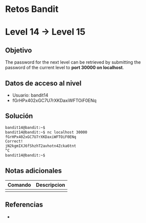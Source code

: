 # Retos Bandit

# Level 14 → Level 15

## Objetivo
The password for the next level can be retrieved by submitting the password of the current level to **port 30000 on localhost**.

## Datos de acceso al nivel
- Usuario: bandit14
- fGrHPx402xGC7U7rXKDaxiWFTOiF0ENq

## Solución
```bash
bandit14@bandit:~$
bandit14@bandit:~$ nc localhost 30000
fGrHPx402xGC7U7rXKDaxiWFTOiF0ENq
Correct!
jN2kgmIXJ6fShzhT2avhotn4Zcka6tnt
^C
bandit14@bandit:~$
```
## Notas adicionales
| Comando | Descripcion |
|---------|-------------|
| | |

## Referencias
- []()